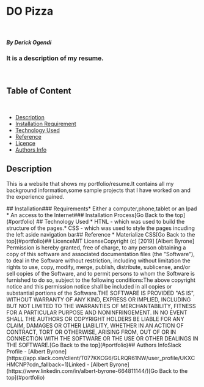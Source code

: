 # DO Pizza
​
##### By Derick Ogendi
### It is a description of my resume.
​
## Table of Content
​
+ [Description](#description)
+ [Installation Requirement](#Installation)
+ [Technology Used](#technology-used)
+ [Reference](#reference)
+ [Licence](#licence)
+ [Authors Info](#author-Info)
​
## Description
<p>This is  a website that shows my portfolio/resume.It contains all my background information,some sample projects that I have worked on and the experience gained.</p>
​
## Installation
​
### Requirements
​
* Either a computer,phone,tablet or an Ipad
​
* An access to the Internet
​
### Installation Process
​
[Go Back to the top](#portfolio)
## Technology Used
* HTNL - which was used to build the structure of the pages.
​
* CSS - which was used to style the pages incuding the left aside navigation bar
​
## Reference
* Materialize CSS
​
[Go Back to the top](#portfolio)
​
## Licence
​
MIT License
​
Copyright (c) [2019] [Albert Byrone]
​
Permission is hereby granted, free of charge, to any person obtaining a copy
of this software and associated documentation files (the "Software"), to deal
in the Software without restriction, including without limitation the rights
to use, copy, modify, merge, publish, distribute, sublicense, and/or sell
copies of the Software, and to permit persons to whom the Software is
furnished to do so, subject to the following conditions:
​
The above copyright notice and this permission notice shall be included in all
copies or substantial portions of the Software.
​
THE SOFTWARE IS PROVIDED "AS IS", WITHOUT WARRANTY OF ANY KIND, EXPRESS OR
IMPLIED, INCLUDING BUT NOT LIMITED TO THE WARRANTIES OF MERCHANTABILITY,
FITNESS FOR A PARTICULAR PURPOSE AND NONINFRINGEMENT. IN NO EVENT SHALL THE
AUTHORS OR COPYRIGHT HOLDERS BE LIABLE FOR ANY CLAIM, DAMAGES OR OTHER
LIABILITY, WHETHER IN AN ACTION OF CONTRACT, TORT OR OTHERWISE, ARISING FROM,
OUT OF OR IN CONNECTION WITH THE SOFTWARE OR THE USE OR OTHER DEALINGS IN THE
SOFTWARE.
​
[Go Back to the top](#portfolio)
​
## Authors Info
​
Slack Profile - [Albert Byrone](https://app.slack.com/client/T077KKCG6/GLRQR61NW/user_profile/UKXCHMCNP?cdn_fallback=1)
​
Linked - [Albert Byrone](https://www.linkedin.com/in/albert-byrone-664811144/)
​
[Go Back to the top](#portfolio)
